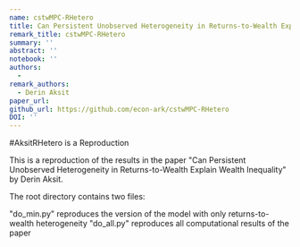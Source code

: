 ```yaml
---
name: cstwMPC-RHetero
title: Can Persistent Unobserved Heterogeneity in Returns-to-Wealth Explain Wealth Inequality?
remark_title: cstwMPC-RHetero
summary: ''
abstract: ''
notebook: ''
authors:
  - 
remark_authors:
  - Derin Aksit
paper_url: 
github_url: https://github.com/econ-ark/cstwMPC-RHetero
DOI: ''
---
```


#AksitRHetero is a Reproduction 

This is a reproduction of the results in the paper "Can Persistent Unobserved Heterogeneity in Returns-to-Wealth Explain Wealth Inequality" by Derin Aksit. 

The root directory contains two files:

"do_min.py" reproduces the version of the model with only returns-to-wealth heterogeneity 
"do_all.py" reproduces all computational results of the paper

